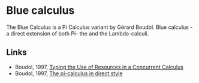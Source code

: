 # Blue calculus
The Blue Calculus is a Pi Calculus variant by Gérard Boudol.
Blue calculus - a direct extension of both Pi- the and the Lambda-calculi.

## Links
- Boudol, 1997, [Typing the Use of Resources in a Concurrent Calculus](https://pdfs.semanticscholar.org/7c14/0378e6cdbeddd103af722a04644a12bb84ba.pdf)
- Boudol, 1997, [The pi-calculus in direct style](https://pdfs.semanticscholar.org/67c0/0a25b97fdd5095175e292b76262c546f8708.pdf)

